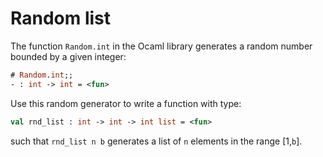 # Random list

The function `Random.int` in the Ocaml library generates a
random number bounded by a given integer:
```ocaml
# Random.int;;
- : int -> int = <fun>
```

Use this random generator to write a function with type:
```ocaml
val rnd_list : int -> int -> int list = <fun>
```
such that `rnd_list n b` generates a list of `n` elements in the range [1,`b`].
